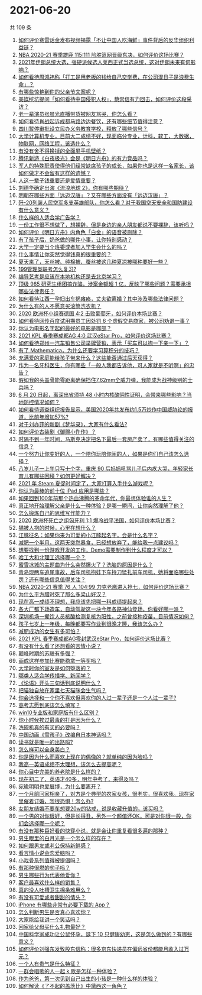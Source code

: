 # 2021-06-20

共 109 条

<!-- BEGIN -->
<!-- 最后更新时间 Sun Jun 20 2021 14:02:14 GMT+0800 (China Standard Time) -->

1. [如何评价赛雷话金发布视频揭露「不让中国人吃海鲜」事件背后的反华组织利益链？](https://www.zhihu.com/question/465827983)
2. [NBA 2020-21 赛季雄鹿 115:111
   险胜篮网晋级东决，如何评价这场比赛？](https://www.zhihu.com/question/466072954)
3. [2021年伊朗总统大选，强硬派候选人莱西正式当选总统，这对伊朗未来有何影响？](https://www.zhihu.com/question/465948308)
4. [如何看待周鸿祎称「打工是用老板的钱给自己交学费，在公司混日子是浪费生命」？](https://www.zhihu.com/question/465936066)
5. [有哪些惊艳到你的父亲节文案呢？](https://www.zhihu.com/question/464228381)
6. [美媒挖坑提问「如何看待中国侵犯人权」，蔡崇信有力回击，如何评价这段采访？](https://www.zhihu.com/question/465932695)
7. [老一辈演员张晨光直播带货被网友骂哭，你怎么看？](https://www.zhihu.com/question/465922667)
8. [如何看待肖战起诉成都马路边边餐饮，还有哪些细节值得注意？](https://www.zhihu.com/question/465777508)
9. [四川暂停审批设立民办义务教育学校，释放了哪些信号？](https://www.zhihu.com/question/465529577)
10. [大学计算机专业，目前大二成绩不好，现面临分专业，计科，软工，大数据，物联网，网络工程，该选什么？](https://www.zhihu.com/question/461632323)
11. [有没有舍不得换掉的全面屏手机壁纸？](https://www.zhihu.com/question/420662927)
12. [腾讯新游《白夜极光》会是《明日方舟》的有力竞品吗？](https://www.zhihu.com/question/465575252)
13. [军人的特殊职责使得他们经常缺席孩子的成长，如果你也是这样一名家长，该如何做才不会留有这样的遗憾？](https://www.zhihu.com/question/462405175)
14. [人这一辈子钱重要还是爱情重要？](https://www.zhihu.com/question/465525426)
15. [刘德华确定出演《流浪地球 2》，你有哪些期待？](https://www.zhihu.com/question/465932631)
16. [明朝在哪些方面「远迈汉唐」？又在哪些方面没有「远迈汉唐」？](https://www.zhihu.com/question/333489900)
17. [歼-20列装人民空军多支英雄部队，你怎么看？对于我国空天安全和国防建设有什么意义？](https://www.zhihu.com/question/465781827)
18. [什么样的人适合学广告学？](https://www.zhihu.com/question/24114457)
19. [一份工作很不想做了，想裸辞，但是身边的亲人朋友都说不要裸辞，该听吗？](https://www.zhihu.com/question/460590926)
20. [如何评价《明日方舟》内角色「白金」的语音被删除？](https://www.zhihu.com/question/465970918)
21. [有了孩子后，奶爸做的哪件小事，让你特别感动？](https://www.zhihu.com/question/464550144)
22. [大学一定要当个班委或者加入学生会什么的吗？](https://www.zhihu.com/question/461953477)
23. [什么事情让你突然觉得钱真的很重要的？](https://www.zhihu.com/question/462698824)
24. [夏天来了，天丝被、纯棉被、蚕丝被这几种夏凉被哪种要好一些？](https://www.zhihu.com/question/29937440)
25. [199管理类联考怎么复习?](https://www.zhihu.com/question/396397053)
26. [编导艺考是应该在本地机构还是去北京学习？](https://www.zhihu.com/question/457918712)
27. [顶级 985 研究生组团搞诈骗，涉案金额超 1
    亿，反映了哪些问题？需要承担哪些法律责任？](https://www.zhihu.com/question/465557339)
28. [如何看待江西一孕妇出车祸瘫痪，丈夫欲离婚？其中涉及哪些法律问题？](https://www.zhihu.com/question/465900205)
29. [为什么有的人不愿意买滚筒洗衣机？](https://www.zhihu.com/question/393287010)
30. [2020 欧洲杯小组赛德国 4:2
    击败葡萄牙，如何评价本场比赛？](https://www.zhihu.com/question/466062228)
31. [如何看待网传百度试用期员工因处罚 6
    个虚假交易商家，被公司劝退一事？](https://www.zhihu.com/question/465745130)
32. [你认为电影名字起的最好的电影是哪部？](https://www.zhihu.com/question/464066501)
33. [2021 KPL 春季赛成都AG 4:0 武汉eStar
    Pro，如何评价这场比赛？](https://www.zhihu.com/question/466024468)
34. [如何看待郑州一汽车销售公司举牌营销，表示「买车可以抱一下亲一下」？](https://www.zhihu.com/question/465898157)
35. [有了 Mathematica，为什么还要学习算积分的技巧？](https://www.zhihu.com/question/465906679)
36. [充满爱的家庭能给孩子带来什么？这些能否通过后天获得？](https://www.zhihu.com/question/465547566)
37. [作为一名牙科医生，你有哪些「一般人我都告诉他，可人家就是不听啊」的忠告？](https://www.zhihu.com/question/56477060)
38. [假如我的头盖骨能零距离确保挡住7.62mm全威力弹，我能成为战神级别的士兵吗？](https://www.zhihu.com/question/444459120)
39. [6 月 20 日起，离深出省须持 48
    小时内核酸阴性证明，会带来哪些影响？当地防控情况如何？](https://www.zhihu.com/question/466006647)
40. [如何看待调查组织报告显示，美国2020年共发布约1.5万炒作中国威胁论的报道，比前年增加57%?](https://www.zhihu.com/question/465877952)
41. [对于刘亦菲的新剧《梦华录》，大家有什么看法?](https://www.zhihu.com/question/463716425)
42. [如何评价古装剧《御赐小仵作》？](https://www.zhihu.com/question/457117887)
43. [时隔不到一年时间，马斯克决定把名下最后一套房产卖了，有哪些值得关注的信息？](https://www.zhihu.com/question/465124442)
44. [一个努力让你变好的人，一个陪你玩陪你闹的人，如果是你们自己该怎么选择？](https://www.zhihu.com/question/464726557)
45. [八岁儿子一上午只写十个字，重庆 90
    后妈妈吼骂儿子后内疚大哭，年轻家长育儿有哪些困境？如何更好解决？](https://www.zhihu.com/question/465723069)
46. [2021 年 Steam 夏促时间定了，大家打算入手什么游戏呢？](https://www.zhihu.com/question/456973633)
47. [你认为最棒的前十位 iPad 应用是哪些？](https://www.zhihu.com/question/34453138)
48. [如果回到100年前那个热血沸腾的革命年代，你最想体验谁的人生？](https://www.zhihu.com/question/460118166)
49. [真正地开始理解父亲是什么一种体验？是哪一瞬间，让你突然理解了他？](https://www.zhihu.com/question/47606616)
50. [怎么锻炼自己的思维写作能力？](https://www.zhihu.com/question/454559985)
51. [2020 欧洲杯死亡之组匈牙利 1:1
    爆冷战平法国，如何评价本场比赛？](https://www.zhihu.com/question/465967890)
52. [猫被人抱的时候，心里在想什么？](https://www.zhihu.com/question/463390158)
53. [江豚征名：如果你来为可爱的小江豚起名字，会是什么名字？](https://www.zhihu.com/question/465558759)
54. [减肥一个半月，这两天突然暴食，已经想放弃了，能给我一点建议吗？](https://www.zhihu.com/question/460226695)
55. [想要找到一份游戏开发的工作，Demo需要制作到什么程度才可以？](https://www.zhihu.com/question/458749690)
56. [哈工大和北理工选择哪一个？](https://www.zhihu.com/question/329076452)
57. [蜜雪冰城的主题曲为什么突然爆火了？洗脑的原因是什么？](https://www.zhihu.com/question/464996660)
58. [青岛现两车追尾事故，后车司机抱娃下车持刀猛扎前车司机，她将面临哪些处罚？还有哪些信息值得关注？](https://www.zhihu.com/question/465539331)
59. [NBA 2020-21 赛季 76 人 104:99
    力克老鹰进入抢七，如何评价这场比赛？](https://www.zhihu.com/question/465879543)
60. [为什么平方腊时死了那么多梁山好汉？](https://www.zhihu.com/question/459476694)
61. [现在高一成绩不理想，我应该先把哪一科成绩提起来？](https://www.zhihu.com/question/460555751)
62. [各大厂都下场造车，自动驾驶这一块今年各路神仙登场，你看好哪一派？](https://www.zhihu.com/question/449638288)
63. [深圳机场一餐饮人员核酸检测复核为阳性，之前曾接种疫苗，目前情况如何？](https://www.zhihu.com/question/465742318)
64. [孩子七岁上一年级，每晚都要写作业到很晚才睡，我该怎么办？](https://www.zhihu.com/question/453264257)
65. [减肥成功的女生有多可怕？](https://www.zhihu.com/question/286406704)
66. [2021 KPL 春季赛成都AG零封武汉eStar
    Pro，如何评价这场比赛？](https://www.zhihu.com/question/466022827)
67. [有没有什么看了还想看的言情小说？](https://www.zhihu.com/question/348095356)
68. [颠峰时期的苏联有多强？](https://www.zhihu.com/question/35905985)
69. [画成这样参加比赛能稳拿一等奖吗？](https://www.zhihu.com/question/460339045)
70. [大学时你的室友是如何堕落的？](https://www.zhihu.com/question/351402740)
71. [哪类人适合学传播学、新闻学？](https://www.zhihu.com/question/358819557)
72. [《论语》开头三句话到底说明什么？](https://www.zhihu.com/question/458542584)
73. [把猫独自放在家里七天猫咪会生气吗？](https://www.zhihu.com/question/297157565)
74. [你会选择和一个你不喜欢但喜欢你的人过一辈子还是一个人过一辈子?](https://www.zhihu.com/question/461105913)
75. [高考志愿到底该怎么填写？](https://www.zhihu.com/question/409122324)
76. [win10专业版和家庭版有什么区别？](https://www.zhihu.com/question/51633999)
77. [你小时候挨过最毒的打是因为什么？](https://www.zhihu.com/question/387847644)
78. [洗碗机真的有买的必要吗？](https://www.zhihu.com/question/460686191)
79. [中国动画《雪孩子》改编自日本神话吗？](https://www.zhihu.com/question/465234646)
80. [读书就是唯一的出路吗?](https://www.zhihu.com/question/461143396)
81. [怎么样可以全身美白？](https://www.zhihu.com/question/24969320)
82. [你是因为什么而喜欢上现在的偶像的？就单纯的因为脸吗？](https://www.zhihu.com/question/457095758)
83. [我高一英语成绩不太理想，该怎么去提高呢？](https://www.zhihu.com/question/463008113)
84. [你心目中完美的养老院是什么样的？](https://www.zhihu.com/question/403290284)
85. [现在初二了，英语才40多，明年中考了，来得及吗？](https://www.zhihu.com/question/463442997)
86. [宛瑜明明也爱展博，为什么要离开？](https://www.zhihu.com/question/443423809)
87. [一个月前回家相亲了，对方是个典型的农家女孩，很老实，很喜欢我。现在家里催着订婚，我很恐惧！怎么办?](https://www.zhihu.com/question/465677410)
88. [女朋友结婚不要车想要20w的钻戒，说是收藏升值的，该买吗？](https://www.zhihu.com/question/460481721)
89. [一个男的对你很好，但是长得丑，另外一个颜值还OK，可是对你很一般，你们会选择哪一个呢？](https://www.zhihu.com/question/463039719)
90. [有没有那种巨好看的快穿小说，就是会让你重复看很多遍的那种？](https://www.zhihu.com/question/384160568)
91. [男生眼里的白月光是一个怎么样的存在？](https://www.zhihu.com/question/277228908)
92. [如何跟男友或老公保持新鲜感？](https://www.zhihu.com/question/323121337)
93. [看言情小说会恋爱脑吗？](https://www.zhihu.com/question/459727415)
94. [小戏骨系列值得被提倡吗？](https://www.zhihu.com/question/354286546)
95. [有那种很燃的句子吗？](https://www.zhihu.com/question/457916101)
96. [男生哪些行为代表他爱你？](https://www.zhihu.com/question/460665781)
97. [客户最喜欢什么样的销售？](https://www.zhihu.com/question/379701960)
98. [真的没人吐槽卫生棉条难用么？](https://www.zhihu.com/question/300142490)
99. [有没有可爱或者甜甜的情头？](https://www.zhihu.com/question/391413854)
100. [iPhone 有哪些非常有必要下载的 App？](https://www.zhihu.com/question/28306141)
101. [怎么判断男生是否真心喜欢你？](https://www.zhihu.com/question/431695365)
102. [大家能给我讲一个笑话吗？](https://www.zhihu.com/question/464776360)
103. [回家给父母买什么礼物最好？](https://www.zhihu.com/question/19553791)
104. [中国科学家成功让公鼠怀孕，诞下 10
     只健康幼崽，这是怎么做到的？有哪些意义？](https://www.zhihu.com/question/465862552)
105. [如何评价刘强东发致股东信称：很多京东快递员在偏远省份都能月收入过万元？](https://www.zhihu.com/question/465738678)
106. [一个人有贵气是什么特征？](https://www.zhihu.com/question/61071183)
107. [一群会唱歌的人一起 k 歌是怎样一种体验？](https://www.zhihu.com/question/34563032)
108. [作为爸爸，第一次见到自己出生的小孩是一种什么样的体验？](https://www.zhihu.com/question/352453251)
109. [如何解读《了不起的盖茨比》中黛西这一角色？](https://www.zhihu.com/question/464349748)

<!-- END -->

